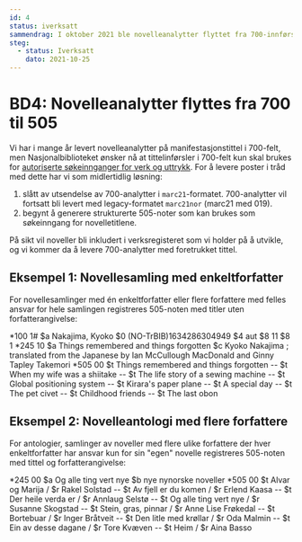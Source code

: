 ```yaml
---
id: 4
status: iverksatt
sammendrag: I oktober 2021 ble novelleanalytter flyttet fra 700-innførsler til strukturerte 505-noter.
steg:
  - status: Iverksatt
    dato: 2021-10-25
---
```

# BD4: Novelleanalytter flyttes fra 700 til 505
<BdStatus/>

Vi har i mange år levert novelleanalytter på manifestasjonstittel i 700-felt, men Nasjonalbiblioteket ønsker nå at tittelinførsler i 700-felt kun skal brukes for [autoriserte søkeinnganger for verk og uttrykk](https://rdakatalogisering.unit.no/70x-75x-bi-innforsler/).
For å levere poster i tråd med dette har vi som midlertidlig løsning:

1. slått av utsendelse av 700-analytter i `marc21`-formatet. 700-analytter vil fortsatt bli levert med legacy-formatet `marc21nor` (marc21 med 019).
2. begynt å generere strukturerte 505-noter som kan brukes som søkeinngang for novelletitlene.

På sikt vil noveller bli inkludert i verksregisteret som vi holder på å utvikle, og vi kommer da å levere 700-analytter med foretrukket tittel.

## Eksempel 1: Novellesamling med enkeltforfatter

For novellesamlinger med én enkeltforfatter eller flere forfattere med felles ansvar for hele samlingen registreres 505-noten med titler uten forfatterangivelse:

<marc>
*100 1# $a Nakajima, Kyoko $0 (NO-TrBIB)1634286304949 $4 aut $8 11 $8 1
*245 10 $a Things remembered and things forgotten $c Kyoko Nakajima ; translated from the Japanese by Ian McCullough MacDonald and Ginny Tapley Takemori
*505 00 $t Things remembered and things forgotten -- $t When my wife was a shiitake -- $t The life story of a sewing machine -- $t Global positioning system -- $t Kirara's paper plane -- $t A special day -- $t The pet civet -- $t Childhood friends -- $t The last obon
</marc>

## Eksempel 2: Novelleantologi med flere forfattere

For antologier, samlinger av noveller med flere ulike forfattere der hver enkeltforfatter har ansvar kun for sin "egen" novelle registreres 505-noten med tittel og forfatterangivelse:

<marc>
*245 00 $a Og alle ting vert nye $b nye nynorske noveller
*505 00 $t Alvar og Marija / $r Rakel Solstad -- $t Av fjell er du komen / $r Erlend Kaasa -- $t Der heile verda er / $r Annlaug Selstø -- $t Og alle ting vert nye / $r Susanne Skogstad -- $t Stein, gras, pinnar / $r Anne Lise Frøkedal -- $t Bortebuar / $r Inger Bråtveit -- $t Den litle med krøllar / $r Oda Malmin -- $t Ein av desse dagane / $r Tore Kvæven -- $t Heim / $r Aina Basso
</marc>
